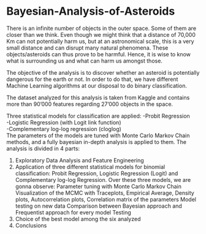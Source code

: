 # Bayesian-Analysis-of-Asteroids

There is an infinite number of objects in the outer space. Some of them are closer than we think. Even though we might think that a distance of 70,000 Km can not potentially harm us, but at an astronomical scale, this is a very small distance and can disrupt many natural phenomena.
These objects/asteroids can thus prove to be harmful. Hence, it is wise to know what is surrounding us and what can harm us amongst those.

The objective of the analysis is to discover whether an asteroid is potentially dangerous for the earth or not.
In order to do that, we have different Machine Learning algorithms at our disposal to do binary classification.

The dataset analyzed for this analysis is taken from Kaggle and contains more than 90’000 features regarding 27’000 objects in the space.

Three statistical models for classification are applied: 
-Probit Regression \
-Logistic Regression (with Logit link function) \
-Complementary log-log regression (cloglog) \
The parameters of the models are tuned with Monte Carlo Markov Chain methods, and a fully bayesian in-depth analysis is applied to them. The analysis is divided in 4 parts:
1. Exploratory Data Analysis and Feature Engineering
2. Application of three different statistical models for binomial classification: Probit Regression, Logistic Regression (Logit) and Complementary
log-log Regression. Over these three models, we are gonna observe:
Parameter tuning with Monte Carlo Markov Chain
Visualization of the MCMC with Traceplots, Empirical Average, Density plots, Autocorrelation plots, Correlation matrix of the parameters Model testing on new data
Comparison between Bayesian approach and Frequentist approach for every model
Testing
3. Choice of the best model among the six analyzed
4. Conclusions


